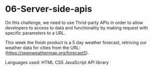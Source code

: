 # 06-Server-side-apis

On this challenge, we need to use Thrid-party APIs in order to allow developers to access to data and functionality by making request with specific parameters to a URL.

This week the finish product is a 5 day weather forecast, retriving our weather data for cities from the URL: (https://openweathermap.org/forecast5).

Languages used:
HTML 
CSS 
JavaScript
API library